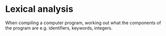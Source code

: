 # Lexical analysis

When compiling a computer program, working out what the components of the program are e.g. identifiers, keywords, integers.

